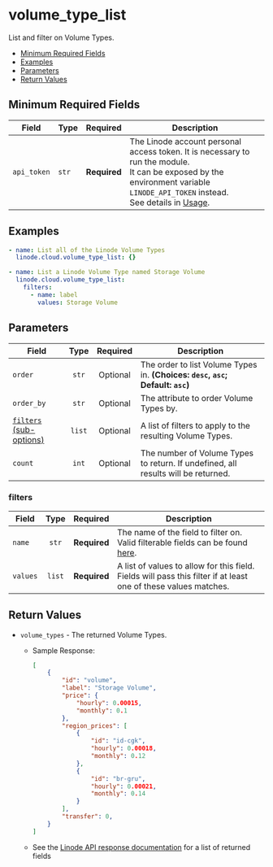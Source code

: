 # volume_type_list

List and filter on Volume Types.

- [Minimum Required Fields](#minimum-required-fields)
- [Examples](#examples)
- [Parameters](#parameters)
- [Return Values](#return-values)

## Minimum Required Fields
| Field       | Type  | Required     | Description                                                                                                                                                                                                              |
|-------------|-------|--------------|--------------------------------------------------------------------------------------------------------------------------------------------------------------------------------------------------------------------------|
| `api_token` | `str` | **Required** | The Linode account personal access token. It is necessary to run the module. <br/>It can be exposed by the environment variable `LINODE_API_TOKEN` instead. <br/>See details in [Usage](https://github.com/linode/ansible_linode?tab=readme-ov-file#usage). |

## Examples

```yaml
- name: List all of the Linode Volume Types
  linode.cloud.volume_type_list: {}
```

```yaml
- name: List a Linode Volume Type named Storage Volume
  linode.cloud.volume_type_list:
    filters:
      - name: label
        values: Storage Volume

```


## Parameters

| Field     | Type | Required | Description                                                                  |
|-----------|------|----------|------------------------------------------------------------------------------|
| `order` | <center>`str`</center> | <center>Optional</center> | The order to list Volume Types in.  **(Choices: `desc`, `asc`; Default: `asc`)** |
| `order_by` | <center>`str`</center> | <center>Optional</center> | The attribute to order Volume Types by.   |
| [`filters` (sub-options)](#filters) | <center>`list`</center> | <center>Optional</center> | A list of filters to apply to the resulting Volume Types.   |
| `count` | <center>`int`</center> | <center>Optional</center> | The number of Volume Types to return. If undefined, all results will be returned.   |

### filters

| Field     | Type | Required | Description                                                                  |
|-----------|------|----------|------------------------------------------------------------------------------|
| `name` | <center>`str`</center> | <center>**Required**</center> | The name of the field to filter on. Valid filterable fields can be found [here](https://techdocs.akamai.com/linode-api/reference/get-volume-types).   |
| `values` | <center>`list`</center> | <center>**Required**</center> | A list of values to allow for this field. Fields will pass this filter if at least one of these values matches.   |

## Return Values

- `volume_types` - The returned Volume Types.

    - Sample Response:
        ```json
        [
            {
                "id": "volume",
                "label": "Storage Volume",
                "price": {
                    "hourly": 0.00015,
                    "monthly": 0.1
                },
                "region_prices": [
                    {
                        "id": "id-cgk",
                        "hourly": 0.00018,
                        "monthly": 0.12
                    },
                    {
                        "id": "br-gru",
                        "hourly": 0.00021,
                        "monthly": 0.14
                    }
                ],
                "transfer": 0,
            }
        ]
        ```
    - See the [Linode API response documentation](https://techdocs.akamai.com/linode-api/reference/get-volume-types) for a list of returned fields


